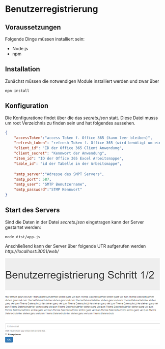# Benutzerregistrierung
## Voraussetzungen
Folgende Dinge müssen installiert sein:
- Node.js
- npm
## Installation
Zunächst müssen die notwendigen Module installiert werden und zwar über
```
npm install
```

## Konfiguration 
Die Konfiguratione findet über die das *secrets.json* statt. Diese Datei musss um root Verzeichnis zu finden sein und hat folgendes aussehen.
```json
{
    "accessToken":"access Token f. Office 365 (kann leer bleiben)",
    "refresh_token": "refresh Token f. Office 365 (wird benötigt um ein neues accessToken anzufordern",
    "client_id": "ID der Office 365 Client Anwendung",
    "client_secret": "Kennwort der Anwendung",
    "item_id": "ID der Office 365 Excel Arbeitsmappe",
    "table_id": "id der Tabelle in der Arbeitsmappe",

    "smtp_server":"Adresse des SMPT Servers",
    "smtp_port": 587,
    "smtp_user": "SMTP Benutzername",
    "smtp_password":"STMP Kennwort"
}
```

## Start des Servers
Sind die Daten in der Datei *secrets.json* eingetragen kann der Server gestartet werden:
```
node dist/app.js
```

Anschließend kann der Server über folgende UTR aufgerufen werden *http://localhost:3001/web/*

![Welcome Seite](screen1.PNG)